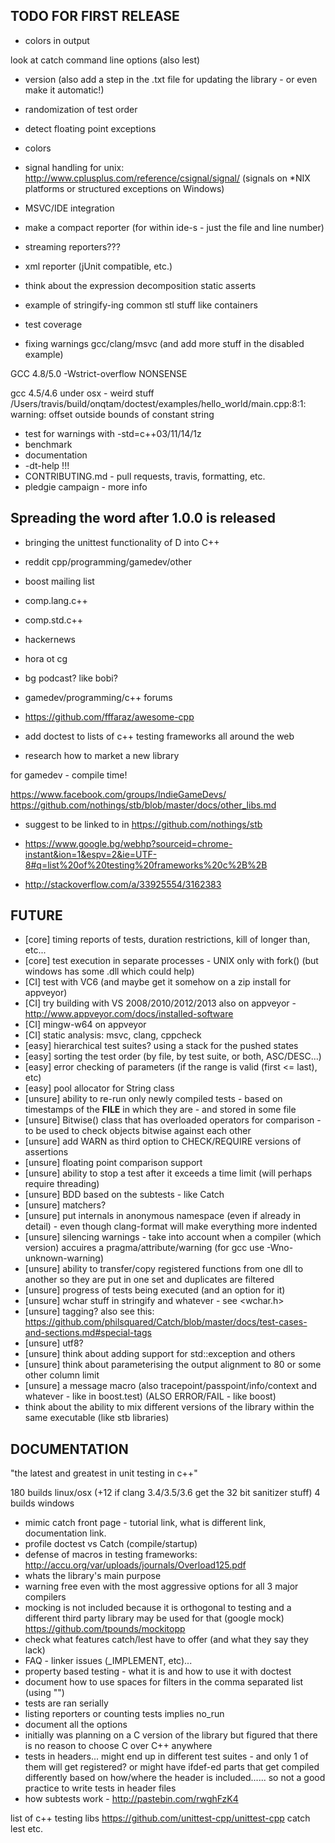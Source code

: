## TODO FOR FIRST RELEASE

- colors in output




look at catch command line options (also lest)
- version (also add a step in the .txt file for updating the library - or even make it automatic!)
- randomization of test order
- detect floating point exceptions
- colors


- signal handling for unix: http://www.cplusplus.com/reference/csignal/signal/
(signals on *NIX platforms or structured exceptions on Windows)

- MSVC/IDE integration
- make a compact reporter (for within ide-s - just the file and line number)
- streaming reporters???
- xml reporter (jUnit compatible, etc.)

- think about the expression decomposition static asserts
- example of stringify-ing common stl stuff like containers
- test coverage
- fixing warnings gcc/clang/msvc (and add more stuff in the disabled example)

GCC 4.8/5.0 -Wstrict-overflow NONSENSE

gcc 4.5/4.6 under osx - weird stuff
/Users/travis/build/onqtam/doctest/examples/hello_world/main.cpp:8:1: warning: offset outside bounds of constant string

- test for warnings with -std=c++03/11/14/1z
- benchmark
- documentation
- -dt-help   !!!
- CONTRIBUTING.md - pull requests, travis, formatting, etc.
- pledgie campaign - more info

## Spreading the word after 1.0.0 is released

- bringing the unittest functionality of D into C++

- reddit cpp/programming/gamedev/other
- boost mailing list
- comp.lang.c++
- comp.std.c++
- hackernews
- hora ot cg
- bg podcast? like bobi?
- gamedev/programming/c++ forums
- https://github.com/fffaraz/awesome-cpp
- add doctest to lists of c++ testing frameworks all around the web
- research how to market a new library

for gamedev - compile time!

https://www.facebook.com/groups/IndieGameDevs/
https://github.com/nothings/stb/blob/master/docs/other_libs.md

- suggest to be linked to in https://github.com/nothings/stb

- https://www.google.bg/webhp?sourceid=chrome-instant&ion=1&espv=2&ie=UTF-8#q=list%20of%20testing%20frameworks%20c%2B%2B
- http://stackoverflow.com/a/33925554/3162383

## FUTURE
- [core] timing reports of tests, duration restrictions, kill of longer than, etc...
- [core] test execution in separate processes - UNIX only with fork() (but windows has some .dll which could help)
- [CI] test with VC6 (and maybe get it somehow on a zip install for appveyor)
- [CI] try building with VS 2008/2010/2012/2013 also on appveyor - http://www.appveyor.com/docs/installed-software
- [CI] mingw-w64 on appveyor
- [CI] static analysis: msvc, clang, cppcheck
- [easy] hierarchical test suites? using a stack for the pushed states
- [easy] sorting the test order (by file, by test suite, or both, ASC/DESC...)
- [easy] error checking of parameters (if the range is valid (first <= last), etc)
- [easy] pool allocator for String class
- [unsure] ability to re-run only newly compiled tests - based on timestamps of the __FILE__ in which they are - and stored in some file
- [unsure] Bitwise() class that has overloaded operators for comparison - to be used to check objects bitwise against each other
- [unsure] add WARN as third option to CHECK/REQUIRE versions of assertions
- [unsure] floating point comparison support
- [unsure] ability to stop a test after it exceeds a time limit (will perhaps require threading)
- [unsure] BDD based on the subtests - like Catch
- [unsure] matchers?
- [unsure] put internals in anonymous namespace (even if already in detail) - even though clang-format will make everything more indented
- [unsure] silencing warnings - take into account when a compiler (which version) accuires a pragma/attribute/warning (for gcc use -Wno-unknown-warning)
- [unsure] ability to transfer/copy registered functions from one dll to another so they are put in one set and duplicates are filtered
- [unsure] progress of tests being executed (and an option for it)
- [unsure] wchar stuff in stringify and whatever - see <wchar.h>
- [unsure] tagging? also see this: https://github.com/philsquared/Catch/blob/master/docs/test-cases-and-sections.md#special-tags
- [unsure] utf8?
- [unsure] think about adding support for std::exception and others
- [unsure] think about parameterising the output alignment to 80 or some other column limit
- [unsure] a message macro (also tracepoint/passpoint/info/context and whatever - like in boost.test) (ALSO ERROR/FAIL - like boost)
- think about the ability to mix different versions of the library within the same executable (like stb libraries)

## DOCUMENTATION

"the latest and greatest in unit testing in c++"

180 builds linux/osx (+12 if clang 3.4/3.5/3.6 get the 32 bit sanitizer stuff)
4 builds windows

- mimic catch front page - tutorial link, what is different link, documentation link.
- profile doctest vs Catch (compile/startup)
- defense of macros in testing frameworks: http://accu.org/var/uploads/journals/Overload125.pdf
- whats the library's main purpose
- warning free even with the most aggressive options for all 3 major compilers
- mocking is not included because it is orthogonal to testing and a different third party library may be used for that (google mock)
https://github.com/tpounds/mockitopp
- check what features catch/lest have to offer (and what they say they lack)
- FAQ - linker issues (_IMPLEMENT, etc)...
- property based testing - what it is and how to use it with doctest
- document how to use spaces for filters in the comma separated list (using "")
- tests are ran serially
- listing reporters or counting tests implies no_run
- document all the options
- initially was planning on a C version of the library but figured that there is no reason to choose C over C++ anywhere
- tests in headers... might end up in different test suites - and only 1 of them will get registered? or might have ifdef-ed parts that get compiled differently based on how/where the header is included...... so not a good practice to write tests in header files
- how subtests work - http://pastebin.com/rwghFzK4

list of c++ testing libs
https://github.com/unittest-cpp/unittest-cpp
catch
lest
etc.














